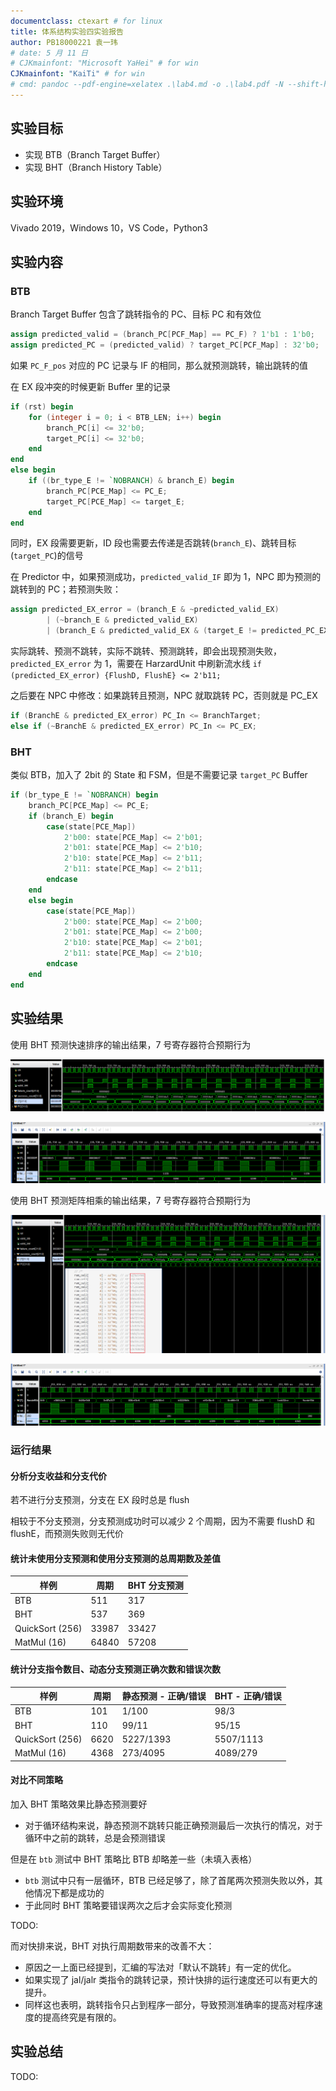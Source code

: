 ```yaml
---
documentclass: ctexart # for linux
title: 体系结构实验四实验报告
author: PB18000221 袁一玮
# date: 5 月 11 日
# CJKmainfont: "Microsoft YaHei" # for win
CJKmainfont: "KaiTi" # for win
# cmd: pandoc --pdf-engine=xelatex .\lab4.md -o .\lab4.pdf -N --shift-heading-level-by=-1
---
```


## 实验目标

- 实现 BTB（Branch Target Buffer）
- 实现 BHT（Branch History Table）

## 实验环境

Vivado 2019，Windows 10，VS Code，Python3

## 实验内容

### BTB

Branch Target Buffer 包含了跳转指令的 PC、目标 PC 和有效位

```verilog
assign predicted_valid = (branch_PC[PCF_Map] == PC_F) ? 1'b1 : 1'b0;
assign predicted_PC = (predicted_valid) ? target_PC[PCF_Map] : 32'b0;
```

如果 `PC_F_pos` 对应的 PC 记录与 IF 的相同，那么就预测跳转，输出跳转的值

在 EX 段冲突的时候更新 Buffer 里的记录

```verilog
if (rst) begin
    for (integer i = 0; i < BTB_LEN; i++) begin
        branch_PC[i] <= 32'b0;
        target_PC[i] <= 32'b0;
    end
end
else begin
    if ((br_type_E != `NOBRANCH) & branch_E) begin
        branch_PC[PCE_Map] <= PC_E;
        target_PC[PCE_Map] <= target_E;
    end
end
```

同时，EX 段需要更新，ID 段也需要去传递是否跳转(`branch_E`)、跳转目标(`target_PC`)的信号

在 Predictor 中，如果预测成功，`predicted_valid_IF` 即为 1，NPC 即为预测的跳转到的 PC；若预测失败：

```verilog
assign predicted_EX_error = (branch_E & ~predicted_valid_EX)
        | (~branch_E & predicted_valid_EX)
        | (branch_E & predicted_valid_EX & (target_E != predicted_PC_EX));
```

实际跳转、预测不跳转，实际不跳转、预测跳转，即会出现预测失败，`predicted_EX_error` 为 1，需要在 HarzardUnit 中刷新流水线 `if (predicted_EX_error) {FlushD, FlushE} <= 2'b11;`

之后要在 NPC 中修改：如果跳转且预测，NPC 就取跳转 PC，否则就是 PC_EX

```verilog
if (BranchE & predicted_EX_error) PC_In <= BranchTarget;
else if (~BranchE & predicted_EX_error) PC_In <= PC_EX;
```

### BHT

类似 BTB，加入了 2bit 的 State 和 FSM，但是不需要记录 `target_PC` Buffer

```verilog
if (br_type_E != `NOBRANCH) begin
    branch_PC[PCE_Map] <= PC_E;
    if (branch_E) begin
        case(state[PCE_Map])
            2'b00: state[PCE_Map] <= 2'b01;
            2'b01: state[PCE_Map] <= 2'b10;
            2'b10: state[PCE_Map] <= 2'b11;
            2'b11: state[PCE_Map] <= 2'b11;
        endcase
    end
    else begin
        case(state[PCE_Map])
            2'b00: state[PCE_Map] <= 2'b00;
            2'b01: state[PCE_Map] <= 2'b00;
            2'b10: state[PCE_Map] <= 2'b01;
            2'b11: state[PCE_Map] <= 2'b10;
        endcase
    end
end
```

## 实验结果

使用 BHT 预测快速排序的输出结果，7 号寄存器符合预期行为

![qsort-start](assets/qsort1.png)

![qsort-end](assets/qsort2.png)

使用 BHT 预测矩阵相乘的输出结果，7 号寄存器符合预期行为

![matrix-start](assets/matrix1.png)

![matrix-end](assets/matrix2.png)

### 运行结果

#### 分析分支收益和分支代价

若不进行分支预测，分支在 EX 段时总是 flush

相较于不分支预测，分支预测成功时可以减少 2 个周期，因为不需要 flushD 和 flushE，而预测失败则无代价

#### 统计未使用分支预测和使用分支预测的总周期数及差值

| 样例            | 周期  | BHT 分支预测 |
| --------------- | ----- | ------------ |
| BTB             | 511   | 317          |
| BHT             | 537   | 369          |
| QuickSort (256) | 33987 | 33427        |
| MatMul (16)     | 64840 | 57208        |

#### 统计分支指令数目、动态分支预测正确次数和错误次数

| 样例            | 周期 | 静态预测 - 正确/错误 | BHT - 正确/错误 |
| --------------- | ---- | -------------------- | --------------- |
| BTB             | 101  | 1/100                | 98/3            |
| BHT             | 110  | 99/11                | 95/15           |
| QuickSort (256) | 6620 | 5227/1393            | 5507/1113       |
| MatMul (16)     | 4368 | 273/4095             | 4089/279        |

#### 对比不同策略

加入 BHT 策略效果比静态预测要好

- 对于循环结构来说，静态预测不跳转只能正确预测最后一次执行的情况，对于循环中之前的跳转，总是会预测错误

<!--
- 但是为什么 BTB 在快排上的表现反而比静态预测更差？猜测可能:
  - 汇编中 `PartationFirstStart` 和 `PartationSecondStart` 两段中的分支指令是程序中执行次数较多的，而其中的分支在多次循环的情况下，对「预测不跳转」的策略更有优势。（返回到前面的 label 是由 `jal` 完成的）
  - 而快排递归执行的方式可能也给 BTB 的 1-bit 历史信息带来了一定的干扰。
-->

但是在 `btb` 测试中 BHT 策略比 BTB 却略差一些（未填入表格）

- `btb` 测试中只有一层循环，BTB 已经足够了，除了首尾两次预测失败以外，其他情况下都是成功的
- 于此同时 BHT 策略要错误两次之后才会实际变化预测

<!--
- 而 `bht.S` 中的循环是两层的，这时候相比 BTB，BHT 对内循环的猜测准确性提升会很大：BTB 每一个内循环都会有 2 次预测失败，而 BHT 总共只会在最开始失败两次（猜测不跳但实际跳），然后每一个内循环只会预测失败 1 次（内循环结束时不跳但猜测跳）。
-->

TODO:

而对快排来说，BHT 对执行周期数带来的改善不大：

- 原因之一上面已经提到，汇编的写法对「默认不跳转」有一定的优化。
- 如果实现了 jal/jalr 类指令的跳转记录，预计快排的运行速度还可以有更大的提升。
- 同样这也表明，跳转指令只占到程序一部分，导致预测准确率的提高对程序速度的提高终究是有限的。

## 实验总结

TODO:

